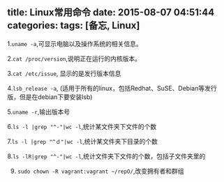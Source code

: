 title: Linux常用命令
date: 2015-08-07 04:51:44
categories:
tags: [备忘, Linux]
---

1.`uname -a`,可显示电脑以及操作系统的相关信息。

2.`cat /proc/version`,说明正在运行的内核版本。

3.`cat /etc/issue`, 显示的是发行版本信息

4.`lsb_release -a`, (适用于所有的linux，包括Redhat、SuSE、Debian等发行版，但是在debian下要安装lsb)

5.`uname -r`,输出版本号

6.`ls -l |grep "^-"|wc -l`,统计某文件夹下文件的个数

7.`ls -l |grep "^ｄ"|wc -l`,统计某文件夹下目录的个数

8.`ls -lR|grep "^-"|wc -l`,统计文件夹下文件的个数，包括子文件夹里的

9. `sudo chown -R vagrant:vagrant ~/repO/`,改变拥有者和群组

